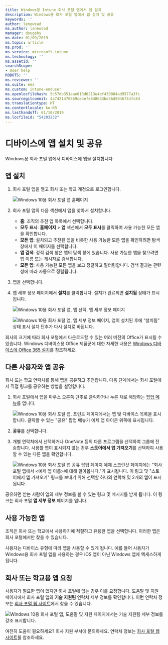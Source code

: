 ```yaml
---
title: Windows용 Intune 회사 포털 앱에서 앱 설치
description: Windows용 회사 포털 앱에서 앱 설치 및 공유
keywords: ''
author: lenewsad
ms.author: lanewsad
manager: dougeby
ms.date: 01/09/2019
ms.topic: article
ms.prod: ''
ms.service: microsoft-intune
ms.technology: ''
ms.assetid: ''
searchScope:
- User help
ROBOTS: ''
ms.reviewer: ''
ms.suite: ems
ms.custom: intune-enduser
ms.openlocfilehash: 5c57db351aae613d0213e4ef439084ad9577a3fc
ms.sourcegitcommit: 4a7421470569ce4efe848633bd36d5946f44fc8d
ms.translationtype: HT
ms.contentlocale: ko-KR
ms.lasthandoff: 01/10/2019
ms.locfileid: "54203232"
---
```

# <a name="install-and-share-apps-on-your-device"></a>디바이스에 앱 설치 및 공유
Windows용 회사 포털 앱에서 디바이스에 앱을 설치합니다.

## <a name="install-apps"></a>앱 설치

1. 회사 포털 앱을 열고 회사 또는 학교 계정으로 로그인합니다.  

    ![Windows 10용 회사 포털 앱 홈페이지](./media/RS1_AppDetailsPage_Installed_03.png)    
2. 회사 포털 앱의 다음 섹션에서 앱을 찾아서 설치합니다.  

    * **홈**: 조직의 추천 앱 목록에서 선택합니다.  
    * **모두 표시**: **홈페이지** > **앱** 섹션에서 **모두 표시**를 클릭하여 사용 가능한 모든 앱을 확인합니다.  
    * **모든 앱**: 설치되고 추천된 앱을 비롯한 사용 가능한 모든 앱을 확인하려면 탐색 창에서 이 페이지를 선택합니다.  
    * **앱 검색**: 정적 검색 창은 앱의 탐색 창에 있습니다.  사용 가능한 앱을 찾으려면 앱 이름 또는 게시자로 검색합니다.  
    * **모든 앱**: 사용 가능한 모든 앱을 보고 정렬하고 필터링합니다. 검색 결과는 관련성에 따라 자동으로 정렬됩니다.  

3. 앱을 선택합니다.   
4. 앱 세부 정보 페이지에서 **설치**를 클릭합니다. 설치가 완료되면 **설치됨** 상태가 표시됩니다.  

    ![Windows 10용 회사 포털 앱, 앱 선택, 앱 세부 정보 페이지](./media/RS1_AppDetailsPage_Installed_02.png)  
    
    ![Windows 10용 회사 포털 앱, 앱 세부 정보 페이지, 앱이 설치된 후에 “설치됨” 상태 표시 설치 단추가 다시 설치로 바뀝니다.](./media/RS1_AppDetailsPage_Installed_01.png)    

 회사의 크기에 따라 회사 포털에서 다운로드할 수 있는 여러 버전의 Office가 표시될 수 있습니다. Windows 디바이스용 Office 제품군에 대한 자세한 내용은 [Windows 디바이스에 Office 365 설치](./install-office-windows.md)를 참조하세요.

## <a name="share-apps-with-others"></a>다른 사용자와 앱 공유  
회사 또는 학교 연락처를 통해 앱을 공유하고 추천합니다. 다음 단계에서는 회사 포털에서 직접 링크를 공유하는 방법을 설명합니다.

1. 회사 포털에서 앱을 마우스 오른쪽 단추로 클릭하거나 누른 채로 해당하는 [팝업 메뉴](https://docs.microsoft.com//windows/uwp/design/controls-and-patterns/menus)를 엽니다.  

    ![Windows 10용 회사 포털 앱, 프런트 페이지에서는 앱 및 디바이스 목록을 표시합니다. 클릭할 수 있는 "공유" 팝업 메뉴가 예제 앱 아이콘 위쪽에 표시됩니다. ](./media/1808_ShareContext_CP_Windows.png)  

2. **공유**를 선택합니다.
3. 개별 연락처에서 선택하거나 OneNote 등의 다른 프로그램을 선택하여 그룹에 전송합니다. 사용할 앱이 표시되지 않는 경우 **스토어에서 앱 가져오기**를 선택하여 사용할 수 있는 다른 앱을 확인합니다.  

    ![Windows 10용 회사 포털 앱 공유 팝업 페이지 예제 스크린샷 페이지에는 "회사 포털 앱에서 <예제 앱 이름>에 대해 알아봅니다."가 표시됩니다. 이 링크 및 "스토어에서 앱 가져오기" 링크를 보내기 위해 선택할 하나의 연락처 및 2개의 앱이 표시됩니다. ](./media/1808_ShareApps_CP_Windows.png) 

공유하면 받는 사람이 앱의 세부 정보를 볼 수 있는 링크 및 메시지를 받게 됩니다. 이 링크는 회사 포털  **앱 세부 정보** 페이지를 엽니다. 

## <a name="available-apps"></a>사용 가능한 앱  

조직은 회사 또는 학교에서 사용하기에 적절하고 유용한 앱을 선택합니다. 이러한 앱은 회사 포털에서만 찾을 수 있습니다.  

사용자는 디바이스 유형에 따라 앱을 사용할 수 있게 됩니다. 예를 들어 사용자가 Windows용 회사 포털 앱을 사용하는 경우 iOS 앱이 아닌 Windows 앱에 액세스하게 됩니다.  

## <a name="request-an-app-for-work-or-school"></a>회사 또는 학교용 앱 요청  
사용자가 필요한 앱이 있지만 회사 포털에 없는 경우 이를 요청합니다. 도움말 및 지원 페이지에서 회사 포털 앱의 **기술 지원팀** 연락처 세부 정보를 확인합니다. 이런 연락처 정보는 [회사 포털 웹 사이트](https://go.microsoft.com/fwlink/?linkid=2010980)에서 찾을 수 있습니다.    

  ![Windows 10용 회사 포털 앱, 도움말 및 지원 페이지에서는 기술 지원팀 세부 정보를 강조 표시합니다. ](./media/1812_UCP_Help_Support_helpdesk.png)  


여전히 도움이 필요하세요? 회사 지원 부서에 문의하세요. 연락처 정보는 [회사 포털 웹 사이트](https://go.microsoft.com/fwlink/?linkid=2010980)를 참조하세요.  
